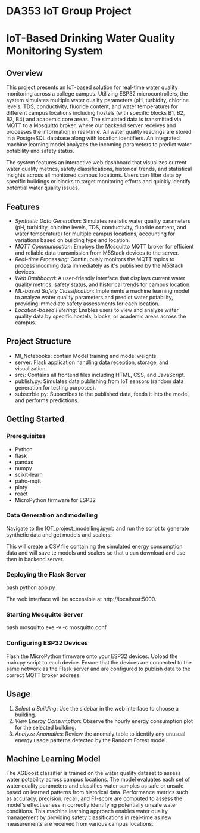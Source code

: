 # DA353 IoT Group Project
# IoT-Based Drinking Water Quality Monitoring System

## Overview

This project presents an IoT-based solution for real-time water quality monitoring across a college campus. Utilizing ESP32 microcontrollers, the system simulates multiple water quality parameters (pH, turbidity, chlorine levels, TDS, conductivity, fluoride content, and water temperature) for different campus locations including hostels (with specific blocks B1, B2, B3, B4) and academic core areas. The simulated data is transmitted via MQTT to a Mosquitto broker, where our backend server receives and processes the information in real-time. All water quality readings are stored in a PostgreSQL database along with location identifiers. An integrated machine learning model analyzes the incoming parameters to predict water potability and safety status. 

The system features an interactive web dashboard that visualizes current water quality metrics, safety classifications, historical trends, and statistical insights across all monitored campus locations. Users can filter data by specific buildings or blocks to target monitoring efforts and quickly identify potential water quality issues.

## Features

- *Synthetic Data Generation*: Simulates realistic water quality parameters (pH, turbidity, chlorine levels, TDS, conductivity, fluoride content, and water temperature) for multiple campus locations, accounting for variations based on building type and location.
- *MQTT Communication*: Employs the Mosquitto MQTT broker for efficient and reliable data transmission from M5Stack devices to the server.
- *Real-time Processing*: Continuously monitors the MQTT topics to process incoming data immediately as it's published by the M5Stack devices.
- *Web Dashboard*: A user-friendly interface that displays current water quality metrics, safety status, and historical trends for campus location.
- *ML-based Safety Classification*: Implements a machine learning model to analyze water quality parameters and predict water potability, providing immediate safety assessments for each location.
- *Location-based Filtering*: Enables users to view and analyze water quality data by specific hostels, blocks, or academic areas across the campus.

## Project Structure

- Ml_Notebooks: contain Model training and model weights.
- server: Flask application handling data reception, storage, and visualization.
- src/: Contains all frontend files including HTML, CSS, and JavaScript.
- publish.py: Simulates data publishing from IoT sensors (random data generation for testing purposes).
- subscrbie.py: Subscribes to the published data, feeds it into the model, and performs predictions.

## Getting Started

### Prerequisites

- Python
- flask
- pandas
- numpy
- scikit-learn
- paho-mqtt
- ploty
- react
- MicroPython firmware for ESP32

### Data Generation and modelling

Navigate to the IOT_project_modelling.ipynb and run the script to generate synthetic data and get models and scalers:

This will create a CSV file containing the simulated energy consumption data and will save te models and scalers so that u can download and use then in backend server.

### Deploying the Flask Server

bash
python app.py


The web interface will be accessible at http://localhost:5000.

### Starting Mosquitto Server

bash
mosquitto.exe -v -c mosquitto.conf


### Configuring ESP32 Devices

Flash the MicroPython firmware onto your ESP32 devices. Upload the main.py script to each device. Ensure that the devices are connected to the same network as the Flask server and are configured to publish data to the correct MQTT broker address.

## Usage

1. *Select a Building*: Use the sidebar in the web interface to choose a building.
2. *View Energy Consumption*: Observe the hourly energy consumption plot for the selected building.
3. *Analyze Anomalies*: Review the anomaly table to identify any unusual energy usage patterns detected by the Random Forest model.

## Machine Learning Model

The XGBoost classifier is trained on the water quality dataset to assess water potability across campus locations. The model evaluates each set of water quality parameters and classifies water samples as safe or unsafe based on learned patterns from historical data. Performance metrics such as accuracy, precision, recall, and F1-score are computed to assess the model's effectiveness in correctly identifying potentially unsafe water conditions. This machine learning approach enables water quality management by providing safety classifications in real-time as new measurements are received from various campus locations.
